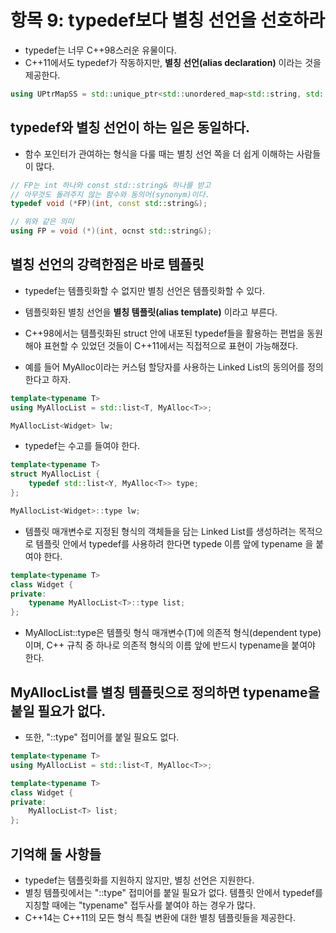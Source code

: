 # 항목 9: typedef보다 별칭 선언을 선호하라

* typedef는 너무 C++98스러운 유물이다.
* C++11에서도 typedef가 작동하지만, **별칭 선언(alias declaration)** 이라는 것을 제공한다.
```cpp
using UPtrMapSS = std::unique_ptr<std::unordered_map<std::string, std::string>>;
```

## typedef와 별칭 선언이 하는 일은 동일하다.
* 함수 포인터가 관여하는 형식을 다룰 때는 별칭 선언 쪽을 더 쉽게 이해하는 사람들이 많다.
```cpp
// FP는 int 하나와 const std::string& 하나를 받고
// 아무것도 돌려주지 않는 함수와 동의어(synonym)이다.
typedef void (*FP)(int, const std::string&);

// 위와 같은 의미
using FP = void (*)(int, ocnst std::string&);
```

## 별칭 선언의 강력한점은 바로 템플릿
* typedef는 템플릿화할 수 없지만 별칭 선언은 템플릿화할 수 있다.
* 템플릿화된 별칭 선언을 **별칭 템플릿(alias template)** 이라고 부른다.

* C++98에서는 템플릿화된 struct 안에 내포된 typedef들을 활용하는 편법을 동원해야 표현할 수 있었던 것들이 C++11에서는 직접적으로 표현이 가능해졌다.

* 예를 들어 MyAlloc이라는 커스텀 할당자를 사용하는 Linked List의 동의어를 정의한다고 하자.
```cpp
template<typename T>
using MyAllocList = std::list<T, MyAlloc<T>>;

MyAllocList<Widget> lw;
```

* typedef는 수고를 들여야 한다.
```cpp
template<typename T>
struct MyAllocList {
    typedef std::list<Y, MyAlloc<T>> type;
};

MyAllocList<Widget>::type lw;
```

* 템플릿 매개변수로 지정된 형식의 객체들을 담는 Linked List를 생성하려는 목적으로 템플릿 안에서 typedef를 사용하려 한다면 typede 이름 앞에 typename 을 붙여야 한다.
```cpp
template<typename T>
class Widget {
private:
    typename MyAllocList<T>::type list;
};
```
* MyAllocList<T>::type은 템플릿 형식 매개변수(T)에 의존적 형식(dependent type)이며, C++ 규칙 중 하나로 의존적 형식의 이름 앞에 반드시 typename을 붙여야 한다.

## MyAllocList를 별칭 템플릿으로 정의하면 typename을 붙일 필요가 없다.
* 또한, "::type" 접미어를 붙일 필요도 없다.
```cpp
template<typename T>
using MyAllocList = std::list<T, MyAlloc<T>>;

template<typename T>
class Widget {
private:
    MyAllocList<T> list;  
};
```




## 기억해 둘 사항들

* typedef는 템플릿화를 지원하지 않지만, 별칭 선언은 지원한다.
* 별칭 템플릿에서는 "::type" 접미어를 붙일 필요가 없다. 템플릿 안에서 typedef를 지칭할 때에는 "typename" 접두사를 붙여야 하는 경우가 많다.
* C++14는 C++11의 모든 형식 특질 변환에 대한 별칭 템플릿들을 제공한다.